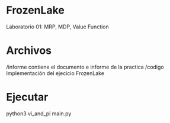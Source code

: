 # FrozenLake
Laboratorio 01: MRP, MDP, Value Function

# Archivos
/informe contiene el documento e informe de la practica
/codigo Implementación del ejecicio FrozenLake

# Ejecutar
python3 vi_and_pi main.py
